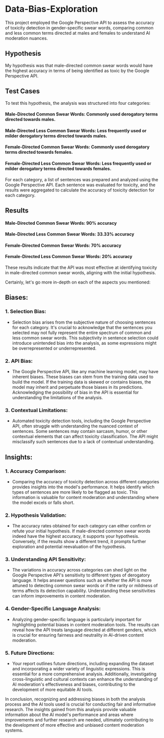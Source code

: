 # Data-Bias-Exploration
This project employed the Google Perspective API to assess the accuracy of toxicity detection in gender-specific swear words, comparing common and less common terms directed at males and females to understand AI moderation nuances.

## Hypothesis
My hypothesis was that male-directed common swear words would have the highest accuracy in terms of being identified as toxic by the Google Perspective API.

## Test Cases
To test this hypothesis, the analysis was structured into four categories:

#### Male-Directed Common Swear Words: Commonly used derogatory terms directed towards males.
#### Male-Directed Less Common Swear Words: Less frequently used or milder derogatory terms directed towards males.
#### Female-Directed Common Swear Words: Commonly used derogatory terms directed towards females.
#### Female-Directed Less Common Swear Words: Less frequently used or milder derogatory terms directed towards females.

For each category, a list of sentences was prepared and analyzed using the Google Perspective API. Each sentence was evaluated for toxicity, and the results were aggregated to calculate the accuracy of toxicity detection for each category.

## Results 
#### Male-Directed Common Swear Words: 90% accuracy
#### Male-Directed Less Common Swear Words: 33.33% accuracy
#### Female-Directed Common Swear Words: 70% accuracy
#### Female-Directed Less Common Swear Words: 20% accuracy
These results indicate that the API was most effective at identifying toxicity in male-directed common swear words, aligning with the initial hypothesis.

Certainly, let's go more in-depth on each of the aspects you mentioned:

## Biases:

### 1. Selection Bias:
   - Selection bias arises from the subjective nature of choosing sentences for each category. It's crucial to acknowledge that the sentences you selected may not fully represent the entire spectrum of common and less common swear words. This subjectivity in sentence selection could introduce unintended bias into the analysis, as some expressions might be overrepresented or underrepresented.

### 2. API Bias:
   - The Google Perspective API, like any machine learning model, may have inherent biases. These biases can stem from the training data used to build the model. If the training data is skewed or contains biases, the model may inherit and perpetuate those biases in its predictions. Acknowledging the possibility of bias in the API is essential for understanding the limitations of the analysis.

### 3. Contextual Limitations:
   - Automated toxicity detection tools, including the Google Perspective API, often struggle with understanding the nuanced context of sentences. Some sentences may contain sarcasm, humor, or other contextual elements that can affect toxicity classification. The API might misclassify such sentences due to a lack of contextual understanding.

## Insights:

### 1. Accuracy Comparison:
   - Comparing the accuracy of toxicity detection across different categories provides insights into the model's performance. It helps identify which types of sentences are more likely to be flagged as toxic. This information is valuable for content moderation and understanding where the model excels or falls short.

### 2. Hypothesis Validation:
   - The accuracy rates obtained for each category can either confirm or refute your initial hypothesis. If male-directed common swear words indeed have the highest accuracy, it supports your hypothesis. Conversely, if the results show a different trend, it prompts further exploration and potential reevaluation of the hypothesis.

### 3. Understanding API Sensitivity:
   - The variations in accuracy across categories can shed light on the Google Perspective API's sensitivity to different types of derogatory language. It helps answer questions such as whether the API is more attuned to detecting common swear words or if the rarity or mildness of terms affects its detection capability. Understanding these sensitivities can inform improvements in content moderation.

### 4. Gender-Specific Language Analysis:
   - Analyzing gender-specific language is particularly important for highlighting potential biases in content moderation tools. The results can reveal how the API treats language directed at different genders, which is crucial for ensuring fairness and neutrality in AI-driven content moderation.

### 5. Future Directions:
   - Your report outlines future directions, including expanding the dataset and incorporating a wider variety of linguistic expressions. This is essential for a more comprehensive analysis. Additionally, investigating cross-linguistic and cultural contexts can enhance the understanding of AI moderation's effectiveness and biases, contributing to the development of more equitable AI tools.

In conclusion, recognizing and addressing biases in both the analysis process and the AI tools used is crucial for conducting fair and informative research. The insights gained from this analysis provide valuable information about the AI model's performance and areas where improvements and further research are needed, ultimately contributing to the development of more effective and unbiased content moderation systems.
